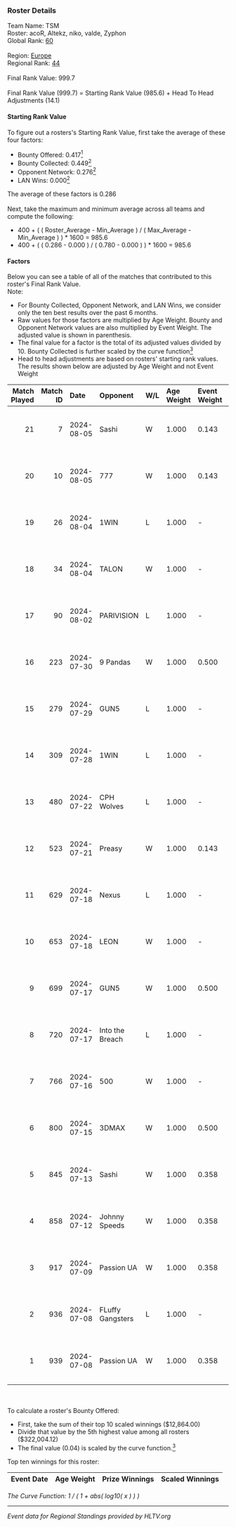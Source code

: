 ### Roster Details<br />
Team Name: TSM<br />
Roster: acoR, Altekz, niko, valde, Zyphon<br />
Global Rank: [60](../standings_global.md)<br />
<br />
Region: [Europe]( ../standings_europe.md)<br />
Regional Rank: [44]( ../standings_europe.md)<br />
<br />
Final Rank Value:  999.7<br />
<br />
Final Rank Value (999.7) = Starting Rank Value (985.6) + Head To Head Adjustments (14.1)<br />

#### Starting Rank Value<br />
To figure out a rosters's Starting Rank Value, first take the average of these four factors:<br />
- Bounty Offered: 0.417[<sup>1</sup>](#table2)
- Bounty Collected: 0.449[<sup>2</sup>](#table1)
- Opponent Network: 0.276[<sup>2</sup>](#table1)
- LAN Wins: 0.000[<sup>2</sup>](#table1)

The average of these factors is 0.286<br />
<br />
Next, take the maximum and minimum average across all teams and compute the following:<br />
- 400 + ( ( Roster_Average - Min_Average ) / ( Max_Average - Min_Average ) ) * 1600 = 985.6
- 400 + ( ( 0.286 - 0.000 ) / ( 0.780 - 0.000 ) ) * 1600 = 985.6


#### Factors<br />
Below you can see a table of all of the matches that contributed to this roster's Final Rank Value.<br />
Note:<br />

- For Bounty Collected, Opponent Network, and LAN Wins, we consider only the ten best results over the past 6 months.
- Raw values for those factors are multiplied by Age Weight. Bounty and Opponent Network values are also multiplied by Event Weight. The adjusted value is shown in parenthesis.
- The final value for a factor is the total of its adjusted values divided by 10. Bounty Collected is further scaled by the curve function[<sup>3</sup>](#curveFunction)
- Head to head adjustments are based on rosters' starting rank values. The results shown below are adjusted by Age Weight and not Event Weight
<span id="table1"></span><br />


| Match Played | Match ID | Date       | Opponent         | W/L | Age Weight | Event Weight | Bounty Collected | Opponent Network | LAN Wins  | H2H Adj. | Roster                            |
| -: | -: | :- | :- | :- | :- | :- | :- | :- | :- | -: | :- |
|           21 |        7 | 2024-08-05 | Sashi            | W   | 1.000      | 0.143        | 0.184 (0.026)    | 0.983 (0.140)    | 0 (0.000) |    23.11 | acoR, Altekz, niko, valde, Zyphon |
|           20 |       10 | 2024-08-05 | 777              | W   | 1.000      | 0.143        | 0.015 (0.002)    | 0.177 (0.025)    | 0 (0.000) |     4.75 | acoR, Altekz, niko, valde, Zyphon |
|           19 |       26 | 2024-08-04 | 1WIN             | L   | 1.000      | -            | -                | -                | -         |   -14.48 | acoR, Altekz, niko, valde, Zyphon |
|           18 |       34 | 2024-08-04 | TALON            | W   | 1.000      | -            | -                | -                | 0 (0.000) |     1.14 | acoR, Altekz, niko, valde, Zyphon |
|           17 |       90 | 2024-08-02 | PARIVISION       | L   | 1.000      | -            | -                | -                | -         |   -10.49 | acoR, Altekz, niko, valde, Zyphon |
|           16 |      223 | 2024-07-30 | 9 Pandas         | W   | 1.000      | 0.500        | 0.081 (0.041)    | 0.718 (0.359)    | 0 (0.000) |    19.02 | acoR, Altekz, niko, valde, Zyphon |
|           15 |      279 | 2024-07-29 | GUN5             | L   | 1.000      | -            | -                | -                | -         |   -20.51 | acoR, Altekz, niko, valde, Zyphon |
|           14 |      309 | 2024-07-28 | 1WIN             | L   | 1.000      | -            | -                | -                | -         |   -15.81 | acoR, Altekz, niko, valde, Zyphon |
|           13 |      480 | 2024-07-22 | CPH Wolves       | L   | 1.000      | -            | -                | -                | -         |   -22.87 | acoR, Altekz, niko, valde, Zyphon |
|           12 |      523 | 2024-07-21 | Preasy           | W   | 1.000      | 0.143        | 0.008 (0.001)    | 0.221 (0.032)    | 0 (0.000) |     6.36 | acoR, Altekz, niko, valde, Zyphon |
|           11 |      629 | 2024-07-18 | Nexus            | L   | 1.000      | -            | -                | -                | -         |   -26.28 | acoR, Altekz, niko, valde, Zyphon |
|           10 |      653 | 2024-07-18 | LEON             | W   | 1.000      | -            | -                | -                | 0 (0.000) |     3.24 | acoR, Altekz, niko, valde, Zyphon |
|            9 |      699 | 2024-07-17 | GUN5             | W   | 1.000      | 0.500        | 0.073 (0.036)    | 0.562 (0.281)    | 0 (0.000) |    11.14 | acoR, Altekz, niko, valde, Zyphon |
|            8 |      720 | 2024-07-17 | Into the Breach  | L   | 1.000      | -            | -                | -                | -         |   -28.57 | acoR, Altekz, niko, valde, Zyphon |
|            7 |      766 | 2024-07-16 | 500              | W   | 1.000      | -            | -                | -                | 0 (0.000) |     0.74 | acoR, Altekz, niko, valde, Zyphon |
|            6 |      800 | 2024-07-15 | 3DMAX            | W   | 1.000      | 0.500        | 0.508 (0.254)    | 1.000 (0.500)    | 0 (0.000) |    26.80 | acoR, Altekz, niko, valde, Zyphon |
|            5 |      845 | 2024-07-13 | Sashi            | W   | 1.000      | 0.358        | 0.184 (0.066)    | 0.983 (0.352)    | 0 (0.000) |    22.31 | acoR, Altekz, niko, valde, Zyphon |
|            4 |      858 | 2024-07-12 | Johnny Speeds    | W   | 1.000      | 0.358        | 0.122 (0.044)    | 1.000 (0.358)    | -         |    24.80 | acoR, Altekz, niko, valde, Zyphon |
|            3 |      917 | 2024-07-09 | Passion UA       | W   | 1.000      | 0.358        | 0.173 (0.062)    | 1.000 (0.358)    | -         |    18.65 | acoR, Altekz, niko, valde, Zyphon |
|            2 |      936 | 2024-07-08 | FLuffy Gangsters | L   | 1.000      | -            | -                | -                | -         |   -27.57 | acoR, Altekz, niko, valde, Zyphon |
|            1 |      939 | 2024-07-08 | Passion UA       | W   | 1.000      | 0.358        | 0.173 (0.062)    | 1.000 (0.358)    | -         |    18.58 | acoR, Altekz, niko, valde, Zyphon |

<br />
<span id="table2"></span><br />
To calculate a roster's Bounty Offered:<br />

- First, take the sum of their top 10 scaled winnings ($12,864.00)
- Divide that value by the 5th highest value among all rosters ($322,004.12)
- The final value (0.04) is scaled by the curve function.[<sup>3</sup>](#curveFunction)

Top ten winnings for this roster:<br />

| Event Date | Age Weight | Prize Winnings | Scaled Winnings |
| :- | -: | :- | :- |


<span id="curveFunction"></span>_The Curve Function: 1 / ( 1 + abs( log10( x ) ) )_<br />

---
_Event data for Regional Standings provided by HLTV.org_<br />
